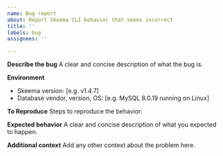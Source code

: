 ```yaml
---
name: Bug report
about: Report Skeema CLI behavior that seems incorrect
title: ''
labels: bug
assignees: ''

---
```


**Describe the bug**
A clear and concise description of what the bug is.

**Environment**
- Skeema version: [e.g. v1.4.7]
- Database vendor, version, OS: [e.g. MySQL 8.0.19 running on Linux]

**To Reproduce**
Steps to reproduce the behavior:

**Expected behavior**
A clear and concise description of what you expected to happen.

**Additional context**
Add any other context about the problem here.
